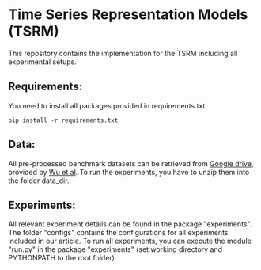 # Time Series Representation Models (TSRM)
This repository contains the implementation for the TSRM including all experimental setups.

## Requirements:
You need to install all packages provided in requirements.txt.

```
pip install -r requirements.txt
```

## Data:
All pre-processed benchmark datasets can be retrieved from [Google drive](https://drive.google.com/drive/folders/1ZOYpTUa82_jCcxIdTmyr0LXQfvaM9vIy), provided by [Wu et al](https://github.com/thuml/Autoformer). 
To run the experiments, you have to unzip them into the folder data_dir.

## Experiments:
All relevant experiment details can be found in the package "experiments". The folder "configs" contains the configurations for all experiments included in our article.
To run all experiments, you can execute the module "run.py" in the package "experiments" (set working directory and PYTHONPATH to the root folder).


